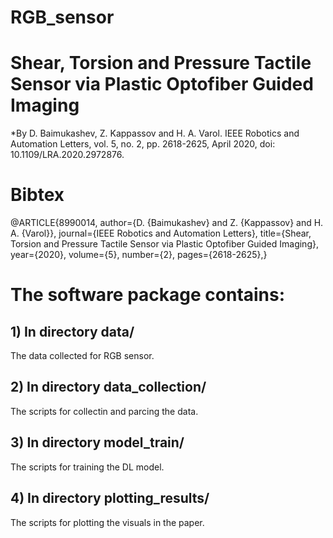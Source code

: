 # RGB_sensor
# Shear, Torsion and Pressure Tactile Sensor via Plastic Optofiber Guided Imaging 
*By D. Baimukashev, Z. Kappassov and H. A. Varol. IEEE Robotics and Automation Letters, vol. 5, no. 2, pp. 2618-2625, April 2020, doi: 10.1109/LRA.2020.2972876.


# Bibtex
@ARTICLE{8990014,
  author={D. {Baimukashev} and Z. {Kappassov} and H. A. {Varol}},
  journal={IEEE Robotics and Automation Letters}, 
  title={Shear, Torsion and Pressure Tactile Sensor via Plastic Optofiber Guided Imaging}, 
  year={2020},
  volume={5},
  number={2},
  pages={2618-2625},}

# The software package contains:

## 1) In directory data/

The data collected for RGB sensor. 

## 2) In directory data_collection/

The scripts for collectin and parcing the data. 

## 3) In directory model_train/

The scripts for training the DL model.

## 4) In directory plotting_results/

The scripts for plotting the visuals in the paper. 
